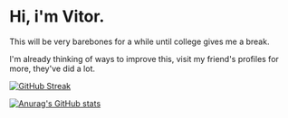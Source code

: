 # Hi, i'm Vitor.

This will be very barebones for a while until college gives me a break.

I'm already thinking of ways to improve this, visit my friend's profiles for more, they've did a lot.

[![GitHub Streak](https://streak-stats.demolab.com/?user=Grhifen)](https://git.io/streak-stats)



[![Anurag's GitHub stats](https://github-readme-stats.vercel.app/api?username=grhifen)](https://github.com/anuraghazra/github-readme-stats)

